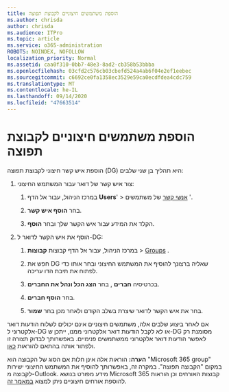```yaml
---
title: הוספת משתמשים חיצוניים לקבוצת תפוצה
ms.author: chrisda
author: chrisda
ms.audience: ITPro
ms.topic: article
ms.service: o365-administration
ROBOTS: NOINDEX, NOFOLLOW
localization_priority: Normal
ms.assetid: caa0f310-0bb7-48e3-8ad2-cb358b53bbba
ms.openlocfilehash: 03cfd2c576cb03cbefd524a4ab6f04e2ef1eebec
ms.sourcegitcommit: c6692ce0fa1358ec3529e59ca0ecdfdea4cdc759
ms.translationtype: MT
ms.contentlocale: he-IL
ms.lasthandoff: 09/14/2020
ms.locfileid: "47663514"
---
```

# <a name="add-external-users-to-a-distribution-group"></a>הוספת משתמשים חיצוניים לקבוצת תפוצה

הוספת איש קשר חיצוני לקבוצת תפוצה (DG) היא תהליך בן שני שלבים:
  
1. צור איש קשר של דואר עבור המשתמש החיצוני:
    
    1. במרכז הניהול, עבור אל הדף **Users**'  >  [אנשי קשר](https://admin.microsoft.com/adminportal/home#/Contact) של משתמשים '. 
    
    2. בחר **הוסף איש קשר**.
    
    3. הקלד את המידע עבור איש הקשר שלך ובחר **הוסף**.
    
2. הוסף את איש הקשר לדואר ל-DG:
    
    1. במרכז הניהול, עבור אל הדף קבוצות **קבוצות**  >  [Groups](https://admin.microsoft.com/adminportal/home#/groups) . 
    
    2. חפש את DG שאליה ברצונך להוסיף את המשתמש החיצוני ובחר אותו כדי לפתוח את תיבת הדו עריכה.
    
    3. בכרטיסיה **חברים** , בחר **הצג הכל ונהל את החברים**. 
    
    4. בחר **הוסף חברים**.
    
    5. בחר את איש הקשר לדואר שיצרת בשלב הקודם ולאחר מכן בחר **שמור**.
    
אם לאחר ביצוע שלבים אלה, משתמשים חיצוניים אינם יכולים לשלוח הודעות דואר אלקטרוני ל-DG או לא לקבל הודעות דואר אלקטרוני ממנו, ייתכן ש-DG מסומנת רק לאפשר הודעות דואר אלקטרוני ממשתמשים פנימיים. באפשרותך לבדוק תצורה זו ולפתור אותה בהתאם להוראות [כאן](https://docs.microsoft.com/exchange/mail-flow-best-practices/non-delivery-reports-in-exchange-online/fix-error-code-5-7-133-in-exchange-online).
  
 **הערה:** הוראות אלה אינן חלות אם הסוג של הקבוצה הוא "Microsoft 365 group" במקום "הקבוצה תפוצה". במקרה זה, באפשרותך להוסיף את המשתמש החיצוני ישירות לקבוצה מ-Outlook. מידע מפורט בנושא Microsoft 365 קבוצות האורחים וכן הוראות להוספת אורחים חיצוניים ניתן למצוא [במאמר זה](https://support.office.com/article/Guest-access-in-Office-365-Groups-bfc7a840-868f-4fd6-a390-f347bf51aff6.aspx).
  